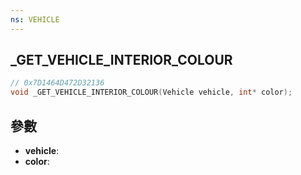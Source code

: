 ```yaml
---
ns: VEHICLE
---
```

## _GET_VEHICLE_INTERIOR_COLOUR

```c
// 0x7D1464D472D32136
void _GET_VEHICLE_INTERIOR_COLOUR(Vehicle vehicle, int* color);
```


## 參數
* **vehicle**: 
* **color**: 

